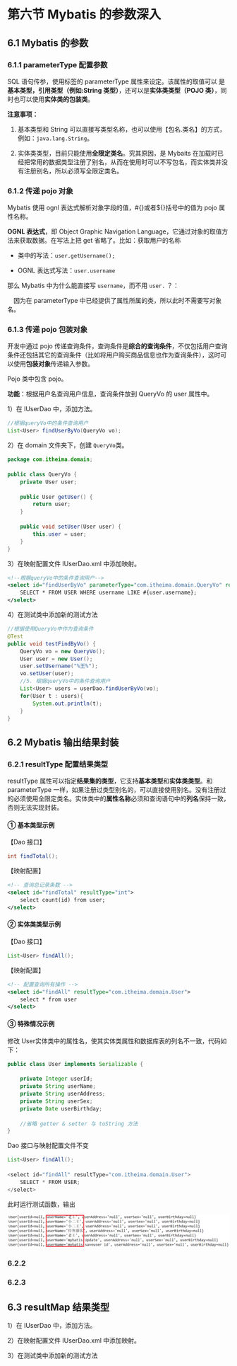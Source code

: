 # 第六节 Mybatis 的参数深入

## 6.1 Mybatis 的参数

### 6.1.1 parameterType 配置参数

SQL 语句传参，使用标签的 parameterType 属性来设定。该属性的取值可以
是**基本类型，引用类型（例如:String 类型）**，还可以是**实体类类型（POJO 类）**，同时也可以使用**实体类的包装类**。

**注意事项：**

1. 基本类型和 String 可以直接写类型名称，也可以使用【包名.类名】的方式，例如：`java.lang.String`。

2. 实体类类型，目前只能使用**全限定类名**。究其原因，是 Mybaits 在加载时已经把常用的数据类型注册了别名，从而在使用时可以不写包名，而实体类并没有注册别名，所以必须写全限定类名。


### 6.1.2 传递 pojo 对象

Mybatis 使用 ognl 表达式解析对象字段的值，#{}或者${}括号中的值为 pojo 属性名称。

**OGNL 表达式**，即 Object Graphic Navigation Language，它通过对象的取值方法来获取数据。在写法上把 get 省略了。比如：获取用户的名称

* 类中的写法：`user.getUsername();`

* OGNL 表达式写法：`user.username`

那么 Mybatis 中为什么能直接写 `username`，而不用 `user.` ？：

&emsp;因为在 parameterType 中已经提供了属性所属的类，所以此时不需要写对象名。


### 6.1.3 传递 pojo 包装对象

开发中通过 pojo 传递查询条件，查询条件是**综合的查询条件**，不仅包括用户查询条件还包括其它的查询条件（比如将用户购买商品信息也作为查询条件），这时可以使用**包装对象**传递输入参数。

Pojo 类中包含 pojo。

**功能**：根据用户名查询用户信息，查询条件放到 QueryVo 的 user 属性中。

1）在 IUserDao 中，添加方法。

```java
//根据queryVo中的条件查询用户
List<User> findUserByVo(QueryVo vo);
```

2）在 domain 文件夹下，创建 `QueryVo`类。

```java
package com.itheima.domain;

public class QueryVo {
    private User user;

    public User getUser() {
        return user;
    }

    public void setUser(User user) {
        this.user = user;
    }
}
```

3）在映射配置文件 IUserDao.xml 中添加映射。

```xml
<!--根据queryVo中的条件查询用户-->
<select id="findUserByVo" parameterType="com.itheima.domain.QueryVo" resultType="com.itheima.domain.User">
    SELECT * FROM USER WHERE username LIKE #{user.username};
</select>
```

4）在测试类中添加新的测试方法

```java
//根据使用QueryVo中作为查询条件
@Test
public void testFindByVo() {
    QueryVo vo = new QueryVo();
    User user = new User();
    user.setUsername("%王%");
    vo.setUser(user);
    //5. 根据queryVo中的条件查询用户
    List<User> users = userDao.findUserByVo(vo);
    for(User t : users){
        System.out.println(t);
    }
}
```

## 6.2 Mybatis 输出结果封装

### 6.2.1 resultType 配置结果类型

resultType 属性可以指定**结果集的类型**，它支持**基本类型**和**实体类类型**。和 parameterType 一样，如果注册过类型别名的，可以直接使用别名。没有注册过的必须使用全限定类名。实体类中的**属性名称**必须和查询语句中的**列名**保持一致，否则无法实现封装。

#### ① 基本类型示例

【Dao 接口】

```java
int findTotal();
```

【映射配置】

```xml
<!-- 查询总记录条数 -->
<select id="findTotal" resultType="int">
    select count(id) from user;
</select>
```

#### ② 实体类类型示例

【Dao 接口】

```java
List<User> findAll();
```

【映射配置】

```xml
<!-- 配置查询所有操作 -->
<select id="findAll" resultType="com.itheima.domain.User">
    select * from user
</select>
```


#### ③ 特殊情况示例

修改 User实体类中的属性名，使其实体类属性和数据库表的列名不一致，代码如下：

```java
public class User implements Serializable {

    private Integer userId;
    private String userName;
    private String userAddress;
    private String userSex;
    private Date userBirthday;
    
    //省略 getter & setter 与 toString 方法
}
```

Dao 接口与映射配置文件不变

```java
List<User> findAll();

<select id="findAll" resultType="com.itheima.domain.User">
    SELECT * FROM USER;
</select>
```

此时运行测试函数，输出

<img src="./img1/10-idea-output-resulttype.png" width=800>






### 6.2.2


### 6.2.3 











## 6.3 resultMap 结果类型





1）在 IUserDao 中，添加方法。

2）在映射配置文件 IUserDao.xml 中添加映射。


3）在测试类中添加新的测试方法




